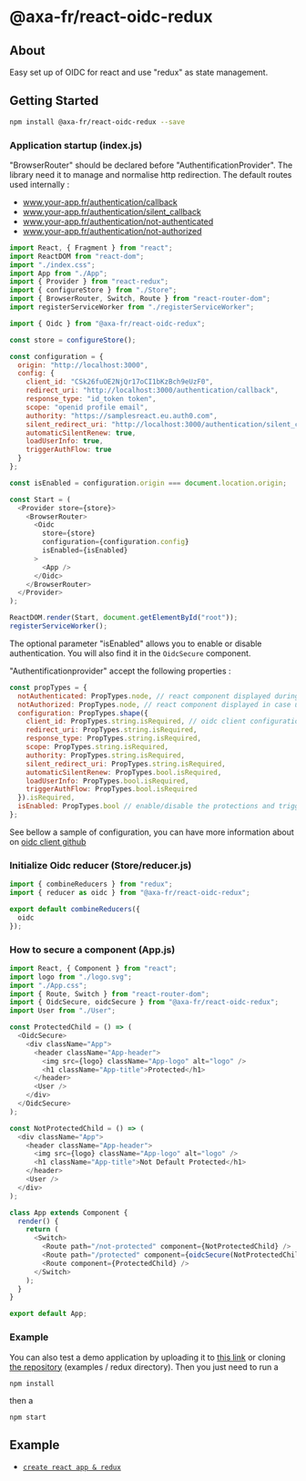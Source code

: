 # @axa-fr/react-oidc-redux

## About

Easy set up of OIDC for react and use "redux" as state management.

## Getting Started

```sh
npm install @axa-fr/react-oidc-redux --save
```

### Application startup (index.js)

"BrowserRouter" should be declared before "AuthentificationProvider".
The library need it to manage and normalise http redirection.
The default routes used internally :

- www.your-app.fr/authentication/callback
- www.your-app.fr/authentication/silent_callback
- www.your-app.fr/authentication/not-authenticated
- www.your-app.fr/authentication/not-authorized

```javascript
import React, { Fragment } from "react";
import ReactDOM from "react-dom";
import "./index.css";
import App from "./App";
import { Provider } from "react-redux";
import { configureStore } from "./Store";
import { BrowserRouter, Switch, Route } from "react-router-dom";
import registerServiceWorker from "./registerServiceWorker";

import { Oidc } from "@axa-fr/react-oidc-redux";

const store = configureStore();

const configuration = {
  origin: "http://localhost:3000",
  config: {
    client_id: "CSk26fuOE2NjQr17oCI1bKzBch9eUzF0",
    redirect_uri: "http://localhost:3000/authentication/callback",
    response_type: "id_token token",
    scope: "openid profile email",
    authority: "https://samplesreact.eu.auth0.com",
    silent_redirect_uri: "http://localhost:3000/authentication/silent_callback",
    automaticSilentRenew: true,
    loadUserInfo: true,
    triggerAuthFlow: true
  }
};

const isEnabled = configuration.origin === document.location.origin;

const Start = (
  <Provider store={store}>
    <BrowserRouter>
      <Oidc
        store={store}
        configuration={configuration.config}
        isEnabled={isEnabled}
      >
        <App />
      </Oidc>
    </BrowserRouter>
  </Provider>
);

ReactDOM.render(Start, document.getElementById("root"));
registerServiceWorker();
```

The optional parameter "isEnabled" allows you to enable or disable authentication. You will also find it in the `OidcSecure` component.

"Authentificationprovider" accept the following properties :

```javascript
const propTypes = {
  notAuthenticated: PropTypes.node, // react component displayed during authentication
  notAuthorized: PropTypes.node, // react component displayed in case user is not Authorised
  configuration: PropTypes.shape({
    client_id: PropTypes.string.isRequired, // oidc client configuration, the same as oidc client library used internally https://github.com/IdentityModel/oidc-client-js
    redirect_uri: PropTypes.string.isRequired,
    response_type: PropTypes.string.isRequired,
    scope: PropTypes.string.isRequired,
    authority: PropTypes.string.isRequired,
    silent_redirect_uri: PropTypes.string.isRequired,
    automaticSilentRenew: PropTypes.bool.isRequired,
    loadUserInfo: PropTypes.bool.isRequired,
    triggerAuthFlow: PropTypes.bool.isRequired
  }).isRequired,
  isEnabled: PropTypes.bool // enable/disable the protections and trigger of authentication (useful during development).
};
```

See bellow a sample of configuration, you can have more information about on [oidc client github](https://github.com/IdentityModel/oidc-client-js)

### Initialize Oidc reducer (Store/reducer.js)

```javascript
import { combineReducers } from "redux";
import { reducer as oidc } from "@axa-fr/react-oidc-redux";

export default combineReducers({
  oidc
});
```

### How to secure a component (App.js)

```javascript
import React, { Component } from "react";
import logo from "./logo.svg";
import "./App.css";
import { Route, Switch } from "react-router-dom";
import { OidcSecure, oidcSecure } from "@axa-fr/react-oidc-redux";
import User from "./User";

const ProtectedChild = () => (
  <OidcSecure>
    <div className="App">
      <header className="App-header">
        <img src={logo} className="App-logo" alt="logo" />
        <h1 className="App-title">Protected</h1>
      </header>
      <User />
    </div>
  </OidcSecure>
);

const NotProtectedChild = () => (
  <div className="App">
    <header className="App-header">
      <img src={logo} className="App-logo" alt="logo" />
      <h1 className="App-title">Not Default Protected</h1>
    </header>
    <User />
  </div>
);

class App extends Component {
  render() {
    return (
      <Switch>
        <Route path="/not-protected" component={NotProtectedChild} />
        <Route path="/protected" component={oidcSecure(NotProtectedChild)} />
        <Route component={ProtectedChild} />
      </Switch>
    );
  }
}

export default App;
```

### Example

You can also test a demo application by uploading it to [this link](https://download-directory.github.io/?url=https://github.com/AxaGuilDEv/react-oidc/tree/master/examples/redux) or cloning [the repository](https://github.com/AxaGuilDEv/react-oidc.git) (examples / redux directory).
Then you just need to run a

```shell
npm install
```

then a

```Shell
npm start
```

## Example

- [`create react app & redux`](../../examples/redux)
